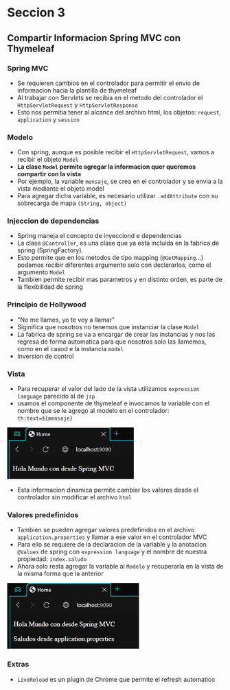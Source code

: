# Seccion 3
## Compartir Informacion Spring MVC con Thymeleaf

### Spring MVC
- Se requieren cambios en el controlador para permitir el envio de informacion hacia la plantilla de thymeleaf
- Al trabajar con Servlets se recibia en el metodo del controlador el `HttpServletRequest` y `HttpServletResponse`
- Esto nos permitia tener al alcance del archivo html, los objetos: `request`, `application` y `session`

### Modelo
- Con spring, aunque es posible recibir el `HttpServletRequest`, vamos a recibir el objeto `Model`
- **La clase `Model` permite agregar la informacion quer queremos compartir con la vista**
- Por ejemplo, la variable `mensaje`, se crea en el controlador y se envia a la vista mediante el objeto model
- Para agregar dicha variable, es necesario utilizar `.addAttribute` con su sobrecarga de mapa `(String, object)`

### Injeccion de dependencias
- Spring maneja el concepto de inyecciond e dependencias
- La clase `@Controller`, es una clase que ya esta incluida en la fabrica de spring (SpringFactory). 
- Esto permite que en los metodos de tipo mapping (`@GetMapping`...) podamos recibir diferentes argumento solo con declararlos, como el argumento `Model`
- Tambien permite recibir mas parametros y en distinto orden, es parte de la flexibilidad de spring

### Principio de Hollywood
- "No me llames, yo te voy a llamar"
- Siginifica que nosotros no tenemos que instanciar la clase `Model`
- La fabrica de spring se va a encargar de crear las instancias y nos las regresa de forma automatica para que nosotros solo las llamemos, como en el casod e la instancia `model`
- Inversion de control

### Vista
- Para recuperar el valor del lado de la vista utilizamos `expression language` parecido al de `jsp`
- usamos el componente de thymeleaf e invocamos la variable con el nombre que se le agrego al modelo en el controlador: `th:text=${mensaje}`


![img.png](img.png)

- Esta informacion dinamica permite cambiar los valores desde el controlador sin modificar el archivo `html`

### Valores predefinidos
- Tambien se pueden agregar valores predefinidos en el archivo `application.properties` y llamar a ese valor en el controlador MVC
- Para ello se requiere de la declaracion de la variable y la anotacion `@Values` de spring con `expression language` y el nombre de nuestra propiedad: `index.saludo`
- Ahora solo resta agregar la variable al `Modelo` y recuperarla en la vista de la misma forma que la anterior

![img_1.png](img_1.png)

### Extras
- `LiveReload` es un plugin de Chrome que permite el refresh automatico